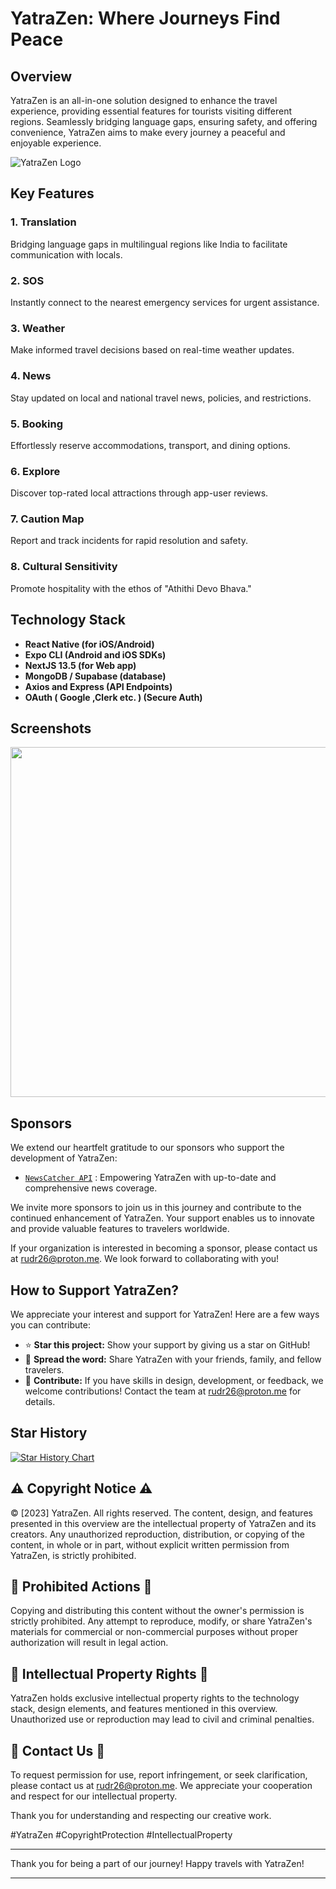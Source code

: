 # YatraZen: Where Journeys Find Peace

## Overview

YatraZen is an all-in-one solution designed to enhance the travel experience, providing essential features for tourists visiting different regions. Seamlessly bridging language gaps, ensuring safety, and offering convenience, YatraZen aims to make every journey a peaceful and enjoyable experience.

![YatraZen Logo](https://ucarecdn.com/b71f779c-9894-48cf-9383-6ce0256d5956/-/scale_crop/385x91/-/format/auto/-/quality/normal/-/rasterize/)

## Key Features

### 1. Translation
Bridging language gaps in multilingual regions like India to facilitate communication with locals.

### 2. SOS
Instantly connect to the nearest emergency services for urgent assistance.

### 3. Weather
Make informed travel decisions based on real-time weather updates.

### 4. News
Stay updated on local and national travel news, policies, and restrictions.

### 5. Booking
Effortlessly reserve accommodations, transport, and dining options.

### 6. Explore
Discover top-rated local attractions through app-user reviews.

### 7. Caution Map
Report and track incidents for rapid resolution and safety.

### 8. Cultural Sensitivity
Promote hospitality with the ethos of "Athithi Devo Bhava."

## Technology Stack

- **React Native (for iOS/Android)**
- **Expo CLI (Android and iOS SDKs)**
- **NextJS 13.5 (for Web app)**
- **MongoDB / Supabase (database)**
- **Axios and Express (API Endpoints)**
- **OAuth ( Google ,Clerk etc. ) (Secure Auth)**

## Screenshots

<img src="https://ucarecdn.com/1c53f2b7-4a42-4e6a-b4c0-ad298bbba937/-/scale_crop/838x1264/-/format/auto/-/quality/best/" width="560">

## Sponsors

We extend our heartfelt gratitude to our sponsors who support the development of YatraZen:

- [```NewsCatcher API```](https://www.newscatcherapi.com/) : Empowering YatraZen with up-to-date and comprehensive news coverage.

We invite more sponsors to join us in this journey and contribute to the continued enhancement of YatraZen. Your support enables us to innovate and provide valuable features to travelers worldwide.

If your organization is interested in becoming a sponsor, please contact us at [rudr26@proton.me](mailto:rudr26@proton.me). We look forward to collaborating with you!

## How to Support YatraZen?

We appreciate your interest and support for YatraZen! Here are a few ways you can contribute:

- ⭐ **Star this project:** Show your support by giving us a star on GitHub!
- 📣 **Spread the word:** Share YatraZen with your friends, family, and fellow travelers.
- 🚀 **Contribute:** If you have skills in design, development, or feedback, we welcome contributions! Contact the team at rudr26@proton.me for details.

## Star History

[![Star History Chart](https://api.star-history.com/svg?repos=ru-dr/v3&type=Timeline)](https://star-history.com/#ru-dr/v3&Timeline)

## ⚠️ Copyright Notice ⚠️

© [2023] YatraZen. All rights reserved. The content, design, and features presented in this overview are the intellectual property of YatraZen and its creators. Any unauthorized reproduction, distribution, or copying of the content, in whole or in part, without explicit written permission from YatraZen, is strictly prohibited.

## 🚫 Prohibited Actions 🚫

Copying and distributing this content without the owner's permission is strictly prohibited. Any attempt to reproduce, modify, or share YatraZen's materials for commercial or non-commercial purposes without proper authorization will result in legal action.

## 💼 Intellectual Property Rights 💼

YatraZen holds exclusive intellectual property rights to the technology stack, design elements, and features mentioned in this overview. Unauthorized use or reproduction may lead to civil and criminal penalties.

## 📧 Contact Us 📧

To request permission for use, report infringement, or seek clarification, please contact us at [rudr26@proton.me](mailto:rudr26@proton.me). We appreciate your cooperation and respect for our intellectual property.

Thank you for understanding and respecting our creative work.

#YatraZen #CopyrightProtection #IntellectualProperty

---

Thank you for being a part of our journey!
Happy travels with YatraZen!

---
